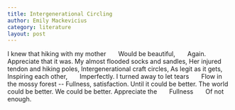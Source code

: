 ```yaml
---
title: Intergenerational Circling
author: Emily Mackevicius
category: literature
layout: post
---
```


I knew that hiking with my mother
&nbsp;&nbsp;&nbsp;&nbsp;&nbsp; Would be beautiful, 
&nbsp;&nbsp;&nbsp;&nbsp;&nbsp; Again. 
Appreciate that it was. 
My almost flooded socks and sandles, 
Her injured tendon and hiking poles, 
Intergenerational craft circles, 
As legit as it gets, 
Inspiring each other, 
&nbsp;&nbsp;&nbsp;&nbsp;&nbsp; Imperfectly. 
I turned away to let tears
&nbsp;&nbsp;&nbsp;&nbsp;&nbsp; Flow in the mossy forest -- 
Fullness, satisfaction. 
Until it could be better. 
The world could be better. 
We could be better. 
Appreciate the 
&nbsp;&nbsp;&nbsp;&nbsp;&nbsp; Fullness
&nbsp;&nbsp;&nbsp;&nbsp;&nbsp; Of not enough. 